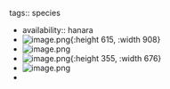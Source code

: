 tags:: species

- availability:: hanara
- ![image.png](https://peach-geographical-bat-397.mypinata.cloud/ipfs/QmULSVHQveKdkjvkKJbEPfUKVA5Utd8t4mgmuSyEdUXCse){:height 615, :width 908}
- ![image.png](https://peach-geographical-bat-397.mypinata.cloud/ipfs/QmZ33m8ad7ghAxBfwDg9jNhzkFyHAcyYXmMMY27ZvAY7jU)
- ![image.png](https://peach-geographical-bat-397.mypinata.cloud/ipfs/QmU5mQEPQok29eT2J1DnF1c1hdrKiPfvFFYt84j2jtH2DV){:height 355, :width 676}
- ![image.png](https://peach-geographical-bat-397.mypinata.cloud/ipfs/QmYKsNfZ9H6XWLLPL5M1H4kEqgbSCrCshBZr68xsuEhttj)
-